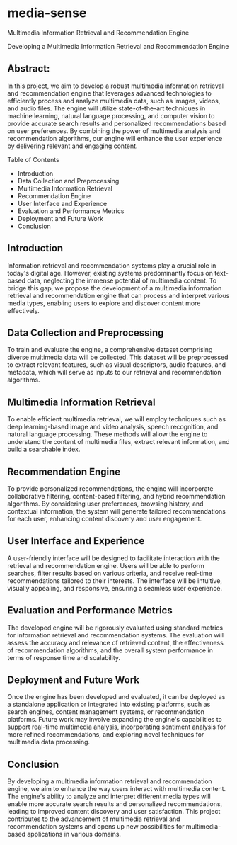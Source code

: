 # media-sense
Multimedia Information Retrieval and Recommendation Engine


Developing a Multimedia Information Retrieval and Recommendation Engine
## Abstract:
In this project, we aim to develop a robust multimedia information retrieval and recommendation engine that leverages advanced technologies to efficiently process and analyze multimedia data, such as images, videos, and audio files. The engine will utilize state-of-the-art techniques in machine learning, natural language processing, and computer vision to provide accurate search results and personalized recommendations based on user preferences. By combining the power of multimedia analysis and recommendation algorithms, our engine will enhance the user experience by delivering relevant and engaging content.

Table of Contents
- Introduction
- Data Collection and Preprocessing
- Multimedia Information Retrieval
- Recommendation Engine
- User Interface and Experience
- Evaluation and Performance Metrics
- Deployment and Future Work
- Conclusion

## Introduction<a name="introduction"></a>
Information retrieval and recommendation systems play a crucial role in today's digital age. However, existing systems predominantly focus on text-based data, neglecting the immense potential of multimedia content. To bridge this gap, we propose the development of a multimedia information retrieval and recommendation engine that can process and interpret various media types, enabling users to explore and discover content more effectively.

## Data Collection and Preprocessing<a name="data-collection-and-preprocessing"></a>
To train and evaluate the engine, a comprehensive dataset comprising diverse multimedia data will be collected. This dataset will be preprocessed to extract relevant features, such as visual descriptors, audio features, and metadata, which will serve as inputs to our retrieval and recommendation algorithms.

## Multimedia Information Retrieval<a name="multimedia-information-retrieval"></a>
To enable efficient multimedia retrieval, we will employ techniques such as deep learning-based image and video analysis, speech recognition, and natural language processing. These methods will allow the engine to understand the content of multimedia files, extract relevant information, and build a searchable index.

## Recommendation Engine<a name="recommendation-engine"></a>
To provide personalized recommendations, the engine will incorporate collaborative filtering, content-based filtering, and hybrid recommendation algorithms. By considering user preferences, browsing history, and contextual information, the system will generate tailored recommendations for each user, enhancing content discovery and user engagement.

## User Interface and Experience<a name="user-interface-and-experience"></a>
A user-friendly interface will be designed to facilitate interaction with the retrieval and recommendation engine. Users will be able to perform searches, filter results based on various criteria, and receive real-time recommendations tailored to their interests. The interface will be intuitive, visually appealing, and responsive, ensuring a seamless user experience.

## Evaluation and Performance Metrics<a name="evaluation-and-performance-metrics"></a>
The developed engine will be rigorously evaluated using standard metrics for information retrieval and recommendation systems. The evaluation will assess the accuracy and relevance of retrieved content, the effectiveness of recommendation algorithms, and the overall system performance in terms of response time and scalability.

## Deployment and Future Work<a name="deployment-and-future-work"></a>
Once the engine has been developed and evaluated, it can be deployed as a standalone application or integrated into existing platforms, such as search engines, content management systems, or recommendation platforms. Future work may involve expanding the engine's capabilities to support real-time multimedia analysis, incorporating sentiment analysis for more refined recommendations, and exploring novel techniques for multimedia data processing.

## Conclusion<a name="conclusion"></a>
By developing a multimedia information retrieval and recommendation engine, we aim to enhance the way users interact with multimedia content. The engine's ability to analyze and interpret different media types will enable more accurate search results and personalized recommendations, leading to improved content discovery and user satisfaction. This project contributes to the advancement of multimedia retrieval and recommendation systems and opens up new possibilities for multimedia-based applications in various domains.
